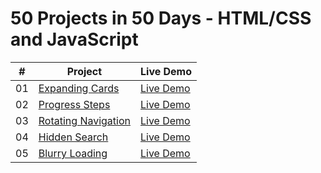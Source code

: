 ﻿# 50 Projects in 50 Days - HTML/CSS and JavaScript

|  #  | Project                                                                                                                     | Live Demo                                                                         |
| :-: | --------------------------------------------------------------------------------------------------------------------------- | --------------------------------------------------------------------------------- |
| 01  | [Expanding Cards](https://github.com/micro087/50_JavascriptProjects/tree/main/Day%201_Expanding%20Cards)                             | [Live Demo](https://p1d1.netlify.app/)               |
| 02  | [Progress Steps](https://github.com/micro087/50_JavascriptProjects/tree/main/Day%202_Progress%20Steps)                             | [Live Demo](https://p2d2.netlify.app/)               |
| 03  | [Rotating Navigation](https://github.com/micro087/50_JavascriptProjects/tree/main/Day%203_Rotating%20Navigation)                             | [Live Demo](https://dulcet-kataifi-44970c.netlify.app/)               |
| 04  | [Hidden Search](https://github.com/micro087/50_JavascriptProjects/tree/main/Day%204_Hidden%20Search%20Widget)                             | [Live Demo](https://frolicking-sunshine-5fb68b.netlify.app/)               |
| 05  | [Blurry Loading](https://github.com/micro087/50_JavascriptProjects/tree/main/Day%205_Blurry%20Loading)                             | [Live Demo](https://melodic-florentine-5cbee0.netlify.app/)               |
